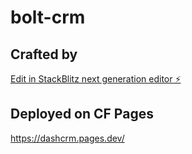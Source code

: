 # bolt-crm

## Crafted by
[Edit in StackBlitz next generation editor ⚡️](https://stackblitz.com/~/github.com/donvito/bolt-crm)

## Deployed on CF Pages
https://dashcrm.pages.dev/
